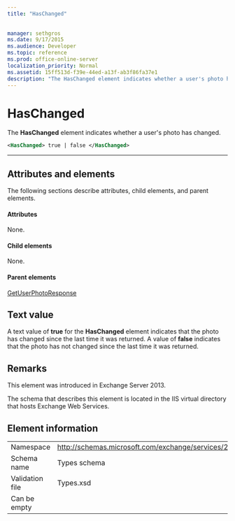 ```yaml
---
title: "HasChanged"
 
 
manager: sethgros
ms.date: 9/17/2015
ms.audience: Developer
ms.topic: reference
ms.prod: office-online-server
localization_priority: Normal
ms.assetid: 15ff513d-f39e-44ed-a13f-ab3f86fa37e1
description: "The HasChanged element indicates whether a user's photo has changed."
---
```


# HasChanged

The **HasChanged** element indicates whether a user's photo has changed. 
  
```XML
<HasChanged> true | false </HasChanged>
```

 ****
## Attributes and elements

The following sections describe attributes, child elements, and parent elements.
  
#### Attributes

None.
  
#### Child elements

None.
  
#### Parent elements

[GetUserPhotoResponse](getuserphotoresponse.md)
  
## Text value

A text value of **true** for the **HasChanged** element indicates that the photo has changed since the last time it was returned. A value of **false** indicates that the photo has not changed since the last time it was returned. 
  
## Remarks

This element was introduced in Exchange Server 2013.
  
The schema that describes this element is located in the IIS virtual directory that hosts Exchange Web Services.
  
## Element information

|||
|:-----|:-----|
|Namespace  <br/> |http://schemas.microsoft.com/exchange/services/2006/types  <br/> |
|Schema name  <br/> |Types schema  <br/> |
|Validation file  <br/> |Types.xsd  <br/> |
|Can be empty  <br/> ||
   

